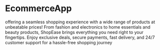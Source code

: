 # EcommerceApp
 offering a seamless shopping experience with a wide range of products at unbeatable prices! From fashion and electronics to home essentials and beauty products, ShopEase brings everything you need right to your fingertips. Enjoy exclusive deals, secure payments, fast delivery, and 24/7 customer support for a hassle-free shopping journey
